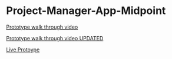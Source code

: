 # Project-Manager-App-Midpoint

[Prototype walk through video](https://youtu.be/Twogvw6GWsA)

[Prototype walk through video UPDATED](https://youtu.be/_D3EeEMphpo)

[Live Protoype](https://mockitt.wondershare.com/proto/UVpUnuXGs3veafOSTsXucE/sharing?view_mode=read_only)
